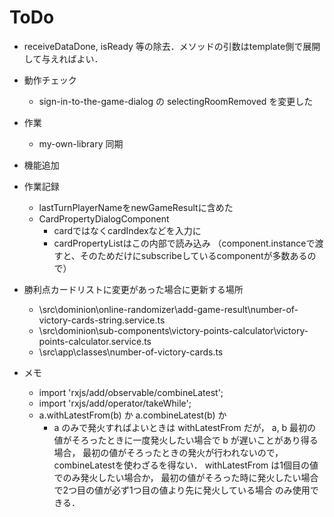 
# ToDo
* receiveDataDone, isReady 等の除去．メソッドの引数はtemplate側で展開して与えればよい．

* 動作チェック
    * sign-in-to-the-game-dialog の selectingRoomRemoved を変更した

* 作業
    * my-own-library 同期

* 機能追加

* 作業記録
    * lastTurnPlayerNameをnewGameResultに含めた
    * CardPropertyDialogComponent
        * cardではなくcardIndexなどを入力に
        * cardPropertyListはこの内部で読み込み
        （component.instanceで渡すと、そのためだけにsubscribeしているcomponentが多数あるので）


* 勝利点カードリストに変更があった場合に更新する場所
    * \src\dominion\online-randomizer\add-game-result\number-of-victory-cards-string.service.ts
    * \src\dominion\sub-components\victory-points-calculator\victory-points-calculator.service.ts
    * \src\app\classes\number-of-victory-cards.ts


* メモ
    * import 'rxjs/add/observable/combineLatest';
    * import 'rxjs/add/operator/takeWhile';
    * a.withLatestFrom(b) か a.combineLatest(b) か
        * a のみで発火すればよいときは withLatestFrom だが，
            a, b 最初の値がそろったときに一度発火したい場合で b が遅いことがあり得る場合，
            最初の値がそろったときの発火が行われないので，combineLatestを使わざるを得ない．
            withLatestFrom は1個目の値でのみ発火したい場合か，
            最初の値がそろった時に発火したい場合で2つ目の値が必ず1つ目の値より先に発火している場合
            のみ使用できる．
